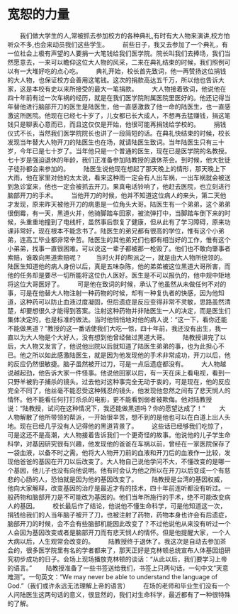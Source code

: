 # 宽恕的力量
　　我们做大学生的人,常被抓去参加校方的各种典礼,有时有大人物来演讲,校方怕听众不多,也会来动员我们这些学生。 
　　前些日子，我又去参加了一个典礼，有一位社会上极有声望的人要捐一大笔钱给我们医学院。院长叫我们去捧场，我们当然愿意去，一来可以瞻仰这位大人物的风采，二来在典礼结束的时候，我们照例可以有一大堆好吃的点心吃。 
　　典礼开始，校长首先致词，他一再赞扬这位捐钱的大人物，也保证校方会善用这笔钱。这次的捐款高达五千万，所以他也告诉大家，这是本校有史以来所接受的最大一笔捐款。 
　　大人物接着致词，他说他在四十年前有过一次车祸的经历，就是在我们医学院附属医院里医好的。他还记得当年替他进行脑部开刀的医生是陆医生，他一直感激救了他一命的陆医生，也一直感激这所医院。他现在已经七十岁了，儿女都已长大成人，不想再去猛赚钱，捐这笔钱只是聊表心意而已，而且这仅仅是开始，他很可能再捐钱给学校的。 
　　捐钱仪式不长，当然我们医学院院长也讲了一段简短的话。在典礼快结束的时候，校长发现当年替大人物开刀的陆医生也在场，就请陆医生致词。当年陆医生只有三十岁，今年已是七十岁了。当年他只是一个普通的医生，现在已是医学院的名教授。七十岁是强迫退休的年龄，我们正准备参加陆教授的退休茶会。到时候，他大批徒子徒孙都会来参加的。 
　　陆医生说他现在想起了那天晚上的情形，那天晚上下大雨，他在家里对他的太太说，看来这种雨一定会有人出车祸，一出车祸就会被送到急诊室来，他也一定会被抓去开刀。果真电话铃响了，他赶去医院，也立刻进行脑部开刀的手术。 
　　当他开刀的时候，他并不知道这位病人的来头，第二天他才发现，原来昨天被他开刀的病患是一位角头大哥。陆医生有一个弟弟，这个弟弟很倒霉，有一天，黑道火并，他骑脚踏车回家，被流弹打中，当脚踏车倒下来的时候，头重重地撞到了电线杆，虽然事后恢复了健康，但从此有了学习障碍，原来功课非常好，现在根本不能念书了。陆医生的弟兄都有很高的学位，惟有这个小弟弟，连高工毕业都非常辛苦。陆医生的其他弟兄们也都有相当好的工作，惟有这个小弟弟，找事一直很困难。可以说这一辈子都被那一枪毁了。他们也不敢向肇事者索赔，谁敢向黑道索赔呢？ 
　　当时火并的帮派之一，就是由大人物所统领的。陆医生知道他的病人身份以后，真是五味杂陈，他的弟弟被这位黑道大哥所害，而他的任务却是要尽一切所能将这位仇人医好。医生是不可以报仇的，他中规中矩地将这位大哥医好了。 
　　可是他在致词的时候，承认了他虽然从未做任何不对的事，可是在他替大人物注射一种药物的时候，却有一种复仇者的快感，因为他知道，这种药可以防止血液过度凝固，但后遗症是反应变得非常不灵敏，思路虽然清楚，却要想很久才能得到答案。注射这种药物并非陆医生一人的决定，而是医生们集体决定的，也是标准的做法。当时他悄悄地对他的病人说：“这一下，看你还能不能做黑道？”教授的这一番话使我们大吃一惊，四十年前，我还没有出生，我一直以为大人物是个大好人，没有想到他曾经做过黑道大哥。 
　　陆教授讲完了以后，大人物又发言了，他说他出院以后就知道了陆医生弟弟的事，也为此担心不已。他之所以如此感激陆医生，就是因为他发现他的手术非常成功，开刀以后，他的反应仍然很敏捷。脑子虽然被开过刀，可是一点后遗症都没有。 
　　大人物越说越起劲，他告诉大家一件怪事。他说他回家以后，有一天在床上看电视，看到一只野羊被豹子捕杀的镜头。过去他对这种事完全无动于衷的，可是现在，他的反应完全不同了，他丝毫不能忍受这种残忍的镜头，他发现他忽然之间有了悲天悯人的情怀。他不能看任何打打杀杀的电影，更不能看到弱者被欺侮。他对陆教授说：“陆教授，试问在这种情况下，我还能做黑道吗？你的愿望达成了！” 
　　大人物解散了他所带领的帮派，一开始很辛苦，想不到的是他也可以在白道上出人头地。现在已经几乎没有人记得他的黑道背景了。 
　　这些话已经够我们吃惊了，可是这还不是高潮，大人物接着告诉我们一个更奇怪的故事。他说他的儿子学生命科学，对基因研究很有兴趣，他发现他的爸爸在车祸以前，曾经在一家医院保存了一袋血液，以备不时之需。他将大人物开刀前的血液和开刀后的血液作一比较，发现他爸爸的基因在开刀以后改变了。大人物自己说他学问不大，不懂改变的是哪一个基因，他儿子也没有向他说明。他有时会认为他之所以在开刀以后变成一个有慈悲的心肠的人，恐怕就是因为他的基因改变了。 
　　陆教授是台湾的基因权威，他向大家解释，改变基因的治疗是最近才有的技术，四十年前连听都没有听过。一般药物和脑部开刀是不可能改为基因的。他们当年所施行的手术，绝不可能改变病人的基因。 
　　校长最后作了结论，他说他不懂生命科学，可是他知道这一次，捐钱给我们的人当年脑子被开了刀，也被注射了药物，药物本身也许会有后遗症，脑部开刀的时候，会不会有些脑部机能因此改变了？不过他说他从来没有听过一个人会因为基因改变或者是脑部开刀而有悲天悯人的情怀。但是他提醒大家，一个人大病以后，人生观常会改变的。 
　　陆教授终于退休了。我这次是自动去参加茶会的，很多医学院里有名的学者都来了，那天正好是克林顿总统宣布人体基因组研究初步成功的日子。会场上现场播放克林顿的谈话：“从此以后，我们要学习上帝的语言。” 
　　陆教授准备了一些书签送给我们，书签上只两句话，一句中文“天意难测”。一句英文：“We may never be able to understand the language of God.”（我们或许永远无法理解上帝的语言） 
　　在场的老师和毕业生们没有一个人问陆医生这两句话的意义，很显然的，我们对生命科学，最近都有了一种很特殊的了解。
 